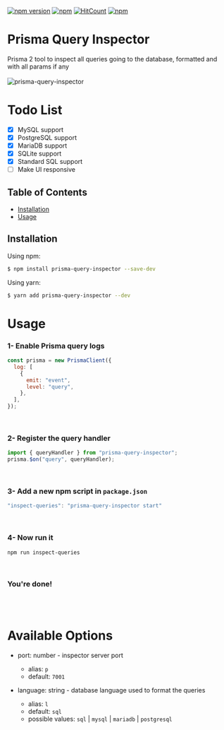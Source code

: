 [![npm version](https://badge.fury.io/js/prisma-query-inspector.svg)](https://badge.fury.io/js/prisma-query-inspector)
[![npm](https://img.shields.io/npm/dt/prisma-query-inspector.svg)](https://www.npmjs.com/package/prisma-query-inspector)
[![HitCount](https://hits.dwyl.com/omar-dulaimi/prisma-query-inspector.svg?style=flat)](http://hits.dwyl.com/omar-dulaimi/prisma-query-inspector)
[![npm](https://img.shields.io/npm/l/prisma-query-inspector.svg)](LICENSE)

# Prisma Query Inspector

Prisma 2 tool to inspect all queries going to the database, formatted and with all params if any
<br />
<br />
![prisma-query-inspector](https://user-images.githubusercontent.com/11743389/158146058-ce4f103c-4a27-470d-82f6-d8d94f9a5133.png)

# Todo List

- [x] MySQL support
- [x] PostgreSQL support
- [x] MariaDB support
- [x] SQLite support
- [x] Standard SQL support
- [ ] Make UI responsive

## Table of Contents

- [Installation](#installing)
- [Usage](#usage)

## Installation

Using npm:

```bash
$ npm install prisma-query-inspector --save-dev
```

Using yarn:

```bash
$ yarn add prisma-query-inspector --dev
```

# Usage

### 1- Enable Prisma query logs

```js
const prisma = new PrismaClient({
  log: [
    {
      emit: "event",
      level: "query",
    },
  ],
});
```
<br>

### 2- Register the query handler

```js
import { queryHandler } from "prisma-query-inspector";
prisma.$on("query", queryHandler);
```
<br>

### 3- Add a new npm script in `package.json`

```js
"inspect-queries": "prisma-query-inspector start"
```

<br>

### 4- Now run it

```bash
npm run inspect-queries
```

<br>

### You're done!

<br>
<br>

# Available Options

- port: number - inspector server port

  - alias: `p`
  - default: `7001`

- language: string - database language used to format the queries
  - alias: `l`
  - default: `sql`
  - possible values: `sql` | `mysql` | `mariadb` | `postgresql`
